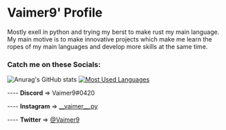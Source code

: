 # Vaimer9' Profile

<!--
**Vaimer9/Vaimer9** is a ✨ _special_ ✨ repository because its `README.md` (this file) appears on your GitHub profile.

Here are some ideas to get you started:

- 🔭 I’m currently working on ...
- 🌱 I’m currently learning ...
- 👯 I’m looking to collaborate on ...
- 🤔 I’m looking for help with ...
- 💬 Ask me about ...
- 📫 How to reach me: ...
- 😄 Pronouns: ...
- ⚡ Fun fact: ...
-->

Mostly exell in python and trying my berst to make rust my main language. My main motive is to make innovative projects which make me learn the ropes of my main languages and develop more skills at the same time. 
### Catch me on these Socials: 

![Anurag's GitHub stats](https://github-readme-stats.vercel.app/api?username=Vaimer9&show_icons=true&theme=dracula)
[![Most Used Languages](https://github-readme-stats.vercel.app/api/top-langs/?username=Vaimer9&theme=dracula)]((https://github.com/anuraghazra/github-readme-stats)
) 


---- **Discord**   => Vaimer9#0420 

---- **Instagram** => [\_\_vaimer\_\_.py](https://www.instagram.com/__vaimer9__.py/) 

---- **Twitter**   => [@Vaimer9](https://twitter.com/vaimer9) 



